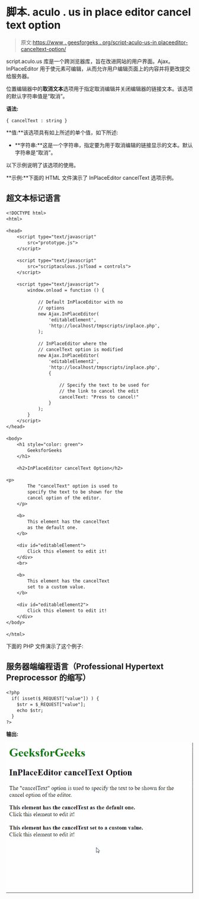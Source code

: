 # 脚本. aculo . us in place editor cancel text option

> 原文:[https://www . geesforgeks . org/script-aculo-us-in placeeditor-canceltext-option/](https://www.geeksforgeeks.org/script-aculo-us-inplaceeditor-canceltext-option/)

script.aculo.us 库是一个跨浏览器库，旨在改进网站的用户界面。Ajax。InPlaceEditor 用于使元素可编辑，从而允许用户编辑页面上的内容并将更改提交给服务器。

位置编辑器中的**取消文本**选项用于指定取消编辑并关闭编辑器的链接文本。该选项的默认字符串值是“取消”。

**语法:**

```
{ cancelText : string }
```

**值:**该选项具有如上所述的单个值，如下所述:

*   **字符串:**这是一个字符串，指定要为用于取消编辑的链接显示的文本。默认字符串是“取消”。

以下示例说明了该选项的使用。

**示例:**下面的 HTML 文件演示了 InPlaceEditor cancelText 选项示例。

## 超文本标记语言

```
<!DOCTYPE html>
<html>

<head>
    <script type="text/javascript"
        src="prototype.js">
    </script>

    <script type="text/javascript"
        src="scriptaculous.js?load = controls">
    </script>

    <script type="text/javascript">
        window.onload = function () {

            // Default InPlaceEditor with no
            // options
            new Ajax.InPlaceEditor(
                'editableElement',
                'http://localhost/tmpscripts/inplace.php',
            );

            // InPlaceEditor where the
            // cancelText option is modified
            new Ajax.InPlaceEditor(
                'editableElement2',
                'http://localhost/tmpscripts/inplace.php',
                {

                    // Specify the text to be used for
                    // the link to cancel the edit
                    cancelText: "Press to cancel!"
                }
            );
        }
    </script>
</head>

<body>
    <h1 style="color: green">
        GeeksforGeeks
    </h1>

    <h2>InPlaceEditor cancelText Option</h2>

<p>
        The "cancelText" option is used to
        specify the text to be shown for the
        cancel option of the editor.
    </p>

    <b>
        This element has the cancelText
        as the default one.
    </b>

    <div id="editableElement">
        Click this element to edit it!
    </div>
    <br>

    <b>
        This element has the cancelText
        set to a custom value.
    </b>

    <div id="editableElement2">
        Click this element to edit it!
    </div>
</body>

</html>
```

下面的 PHP 文件演示了这个例子:

## 服务器端编程语言（Professional Hypertext Preprocessor 的缩写）

```
<?php
  if( isset($_REQUEST["value"]) ) {
    $str = $_REQUEST["value"];
    echo $str;
  }
?>
```

**输出:**

![](img/4486d242c863c7eaaed41f9c70dae54f.png)